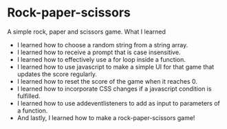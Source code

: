 # Rock-paper-scissors
A simple rock, paper and scissors game.
What I learned
  - I learned how to choose a random string from a string array.
  - I learned how to receive a prompt that is case insensitive.
  - I learned how to effectively use a for loop inside a function.
  - I learned how to use javascript to make a simple UI for that game that updates the score regularly.
  - I learned how to reset the score of the game when it reaches 0.
  - I learned how to incorporate CSS changes if a javascript condition is fulfilled.
  - I learned how to use addeventlisteners to add as input to parameters of a function.
  - And lastly, I learned how to make a rock-paper-scissors game!
